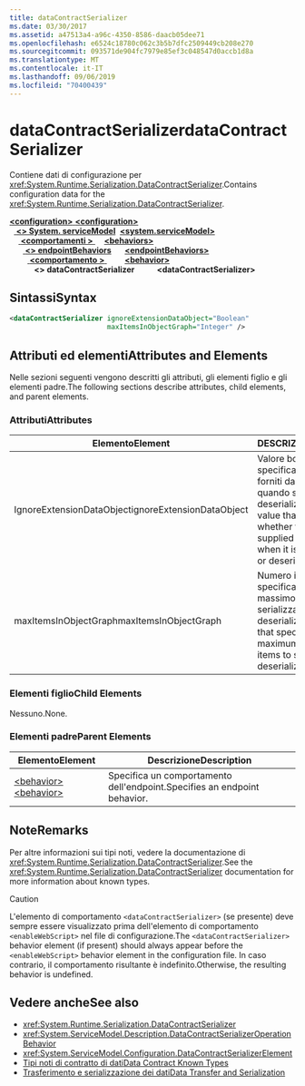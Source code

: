 ```yaml
---
title: dataContractSerializer
ms.date: 03/30/2017
ms.assetid: a47513a4-a96c-4350-8586-daacb05dee71
ms.openlocfilehash: e6524c18780c062c3b5b7dfc2509449cb208e270
ms.sourcegitcommit: 093571de904fc7979e85ef3c048547d0accb1d8a
ms.translationtype: MT
ms.contentlocale: it-IT
ms.lasthandoff: 09/06/2019
ms.locfileid: "70400439"
---
```

# <a name="datacontractserializer"></a><span data-ttu-id="4f2ae-102">dataContractSerializer</span><span class="sxs-lookup"><span data-stu-id="4f2ae-102">dataContractSerializer</span></span>
<span data-ttu-id="4f2ae-103">Contiene dati di configurazione per <xref:System.Runtime.Serialization.DataContractSerializer>.</span><span class="sxs-lookup"><span data-stu-id="4f2ae-103">Contains configuration data for the <xref:System.Runtime.Serialization.DataContractSerializer>.</span></span>  
  
<span data-ttu-id="4f2ae-104">[ **\<configuration>** ](../configuration-element.md)</span><span class="sxs-lookup"><span data-stu-id="4f2ae-104">[**\<configuration>**](../configuration-element.md)</span></span>\
<span data-ttu-id="4f2ae-105">&nbsp;&nbsp;[ **\<> System. serviceModel**](system-servicemodel.md)</span><span class="sxs-lookup"><span data-stu-id="4f2ae-105">&nbsp;&nbsp;[**\<system.serviceModel>**](system-servicemodel.md)</span></span>\
<span data-ttu-id="4f2ae-106">&nbsp;&nbsp;&nbsp;&nbsp;[ **\<comportamenti >** ](behaviors.md)</span><span class="sxs-lookup"><span data-stu-id="4f2ae-106">&nbsp;&nbsp;&nbsp;&nbsp;[**\<behaviors>**](behaviors.md)</span></span>\
<span data-ttu-id="4f2ae-107">&nbsp;&nbsp;&nbsp;&nbsp;&nbsp;&nbsp;[ **\<> endpointBehaviors**](endpointbehaviors.md)</span><span class="sxs-lookup"><span data-stu-id="4f2ae-107">&nbsp;&nbsp;&nbsp;&nbsp;&nbsp;&nbsp;[**\<endpointBehaviors>**](endpointbehaviors.md)</span></span>\
<span data-ttu-id="4f2ae-108">&nbsp;&nbsp;&nbsp;&nbsp;&nbsp;&nbsp;&nbsp;&nbsp;[ **\<comportamento >** ](behavior-of-endpointbehaviors.md)</span><span class="sxs-lookup"><span data-stu-id="4f2ae-108">&nbsp;&nbsp;&nbsp;&nbsp;&nbsp;&nbsp;&nbsp;&nbsp;[**\<behavior>**](behavior-of-endpointbehaviors.md)</span></span>\
<span data-ttu-id="4f2ae-109">&nbsp;&nbsp;&nbsp;&nbsp;&nbsp;&nbsp;&nbsp;&nbsp;&nbsp;&nbsp; **\<> dataContractSerializer**</span><span class="sxs-lookup"><span data-stu-id="4f2ae-109">&nbsp;&nbsp;&nbsp;&nbsp;&nbsp;&nbsp;&nbsp;&nbsp;&nbsp;&nbsp;**\<dataContractSerializer>**</span></span>  
  
## <a name="syntax"></a><span data-ttu-id="4f2ae-110">Sintassi</span><span class="sxs-lookup"><span data-stu-id="4f2ae-110">Syntax</span></span>  
  
```xml  
<dataContractSerializer ignoreExtensionDataObject="Boolean"
                        maxItemsInObjectGraph="Integer" />
```  
  
## <a name="attributes-and-elements"></a><span data-ttu-id="4f2ae-111">Attributi ed elementi</span><span class="sxs-lookup"><span data-stu-id="4f2ae-111">Attributes and Elements</span></span>  
 <span data-ttu-id="4f2ae-112">Nelle sezioni seguenti vengono descritti gli attributi, gli elementi figlio e gli elementi padre.</span><span class="sxs-lookup"><span data-stu-id="4f2ae-112">The following sections describe attributes, child elements, and parent elements.</span></span>  
  
### <a name="attributes"></a><span data-ttu-id="4f2ae-113">Attributi</span><span class="sxs-lookup"><span data-stu-id="4f2ae-113">Attributes</span></span>  
  
|<span data-ttu-id="4f2ae-114">Elemento</span><span class="sxs-lookup"><span data-stu-id="4f2ae-114">Element</span></span>|<span data-ttu-id="4f2ae-115">DESCRIZIONE</span><span class="sxs-lookup"><span data-stu-id="4f2ae-115">Description</span></span>|  
|-------------|-----------------|  
|<span data-ttu-id="4f2ae-116">IgnoreExtensionDataObject</span><span class="sxs-lookup"><span data-stu-id="4f2ae-116">ignoreExtensionDataObject</span></span>|<span data-ttu-id="4f2ae-117">Valore booleano che specifica se ignorare i dati forniti dall'endpoint quando serializzato o deserializzato.</span><span class="sxs-lookup"><span data-stu-id="4f2ae-117">A Boolean value that specifies whether to ignore data supplied by the endpoint, when it is being serialized or deserialized.</span></span>|  
|<span data-ttu-id="4f2ae-118">maxItemsInObjectGraph</span><span class="sxs-lookup"><span data-stu-id="4f2ae-118">maxItemsInObjectGraph</span></span>|<span data-ttu-id="4f2ae-119">Numero intero che specifica il numero massimo di elementi da serializzare o deserializzare.</span><span class="sxs-lookup"><span data-stu-id="4f2ae-119">An integer that specifies the maximum number of items to serialize or deserialize.</span></span>|  
  
### <a name="child-elements"></a><span data-ttu-id="4f2ae-120">Elementi figlio</span><span class="sxs-lookup"><span data-stu-id="4f2ae-120">Child Elements</span></span>  
 <span data-ttu-id="4f2ae-121">Nessuno.</span><span class="sxs-lookup"><span data-stu-id="4f2ae-121">None.</span></span>  
  
### <a name="parent-elements"></a><span data-ttu-id="4f2ae-122">Elementi padre</span><span class="sxs-lookup"><span data-stu-id="4f2ae-122">Parent Elements</span></span>  
  
|<span data-ttu-id="4f2ae-123">Elemento</span><span class="sxs-lookup"><span data-stu-id="4f2ae-123">Element</span></span>|<span data-ttu-id="4f2ae-124">Descrizione</span><span class="sxs-lookup"><span data-stu-id="4f2ae-124">Description</span></span>|  
|-------------|-----------------|  
|[<span data-ttu-id="4f2ae-125">\<behavior></span><span class="sxs-lookup"><span data-stu-id="4f2ae-125">\<behavior></span></span>](behavior-of-endpointbehaviors.md)|<span data-ttu-id="4f2ae-126">Specifica un comportamento dell'endpoint.</span><span class="sxs-lookup"><span data-stu-id="4f2ae-126">Specifies an endpoint behavior.</span></span>|  
  
## <a name="remarks"></a><span data-ttu-id="4f2ae-127">Note</span><span class="sxs-lookup"><span data-stu-id="4f2ae-127">Remarks</span></span>  
 <span data-ttu-id="4f2ae-128">Per altre informazioni sui tipi noti, vedere la documentazione di <xref:System.Runtime.Serialization.DataContractSerializer>.</span><span class="sxs-lookup"><span data-stu-id="4f2ae-128">See the <xref:System.Runtime.Serialization.DataContractSerializer> documentation for more information about known types.</span></span>  
  
> [!CAUTION]
> <span data-ttu-id="4f2ae-129">L'elemento di comportamento `<dataContractSerializer>` (se presente) deve sempre essere visualizzato prima dell'elemento di comportamento `<enableWebScript>` nel file di configurazione.</span><span class="sxs-lookup"><span data-stu-id="4f2ae-129">The `<dataContractSerializer>` behavior element (if present) should always appear before the `<enableWebScript>` behavior element in the configuration file.</span></span> <span data-ttu-id="4f2ae-130">In caso contrario, il comportamento risultante è indefinito.</span><span class="sxs-lookup"><span data-stu-id="4f2ae-130">Otherwise, the resulting behavior is undefined.</span></span>  
  
## <a name="see-also"></a><span data-ttu-id="4f2ae-131">Vedere anche</span><span class="sxs-lookup"><span data-stu-id="4f2ae-131">See also</span></span>

- <xref:System.Runtime.Serialization.DataContractSerializer>
- <xref:System.ServiceModel.Description.DataContractSerializerOperationBehavior>
- <xref:System.ServiceModel.Configuration.DataContractSerializerElement>
- [<span data-ttu-id="4f2ae-132">Tipi noti di contratto di dati</span><span class="sxs-lookup"><span data-stu-id="4f2ae-132">Data Contract Known Types</span></span>](../../../wcf/feature-details/data-contract-known-types.md)
- [<span data-ttu-id="4f2ae-133">Trasferimento e serializzazione dei dati</span><span class="sxs-lookup"><span data-stu-id="4f2ae-133">Data Transfer and Serialization</span></span>](../../../wcf/feature-details/data-transfer-and-serialization.md)
